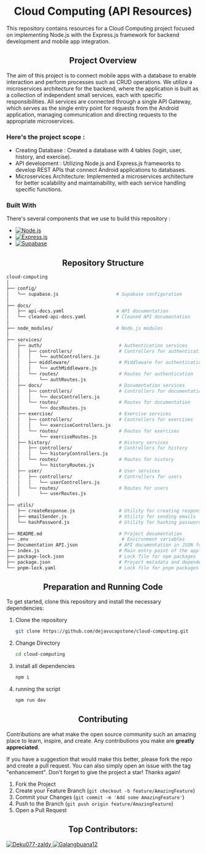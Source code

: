 <!-- ABOUT THE PROJECT -->

<h1 align="center">Cloud Computing (API Resources)</h1>

This repository contains resources for a Cloud Computing project focused on implementing Node.js with the Express.js framework for backend development 
and mobile app integration.

<h2 align="center">Project Overview</h2>

The aim of this project is to connect mobile apps with a database to enable interaction and perform processes such as CRUD operations. We utilize a microservices architecture for the backend, where the application is built as a collection of independent small services, each with specific responsibilities. All services are connected through a single API Gateway, which serves as the single entry point for requests from the Android application, managing communication and directing requests to the appropriate microservices.

### Here's the project scope :

- Creating Database : Created a database with 4 tables (login, user, history, and exercise).
- API development : Utilizing Node.js and Express.js frameworks to develop REST APIs that connect Android applications to databases.
- Microservices Architecture: Implemented a microservices architecture for better scalability and maintainability, with each service handling specific functions.


### Built With

There's several components that we use to build this repository :

- [![Node.js][Node.js]][Node-url]
- [![Express.js][Express.js]][Express-url]
- [![Supabase][Supabase]][Supabase-url]


[Node.js]: https://img.shields.io/badge/Node.js-339933?style=flat-square&logo=Node.js&logoColor=white
[Node-url]: https://nodejs.org/
[Express.js]: https://img.shields.io/badge/Express.js-000000?style=flat-square&logo=express&logoColor=yellow
[Express-url]: https://expressjs.com/
[Supabase]: https://img.shields.io/badge/Supabase-3ECF8E?style=flat-square&logo=supabase&logoColor=white
[Supabase-url]: https://supabase.com/



<h2 align="center">Repository Structure</h2>

  ```sh
cloud-computing
│
├── config/
│   └── supabase.js                     # Supabase configuration
│
├── docs/
│   ├── api-docs.yaml                   # API documentation
│   └── cleaned-api-docs.yaml           # Cleaned API documentation
│
├── node_modules/                       # Node.js modules
│
├── services/
│   ├── auth/                            # Authentication services
│   │   ├── controllers/                 # Controllers for authentication
│   │   │   └── authControllers.js       
│   │   ├── middleware/                  # Middleware for authentication
│   │   │   └── authMiddleware.js        
│   │   └── routes/                      # Routes for authentication
│   │       └── authRoutes.js            
│   ├── docs/                            # Documentation services
│   │   ├── controllers/                 # Controllers for documentation
│   │   │   └── docsControllers.js       
│   │   └── routes/                      # Routes for documentation
│   │       └── docsRoutes.js            
│   ├── exercise/                        # Exercise services
│   │   ├── controllers/                 # Controllers for exercises
│   │   │   └── exerciseControllers.js    
│   │   └── routes/                      # Routes for exercises
│   │       └── exerciseRoutes.js        
│   ├── history/                         # History services
│   │   ├── controllers/                 # Controllers for history
│   │   │   └── historyControllers.js     
│   │   └── routes/                      # Routes for history
│   │       └── historyRoutes.js         
│   ├── user/                            # User services
│   │   ├── controllers/                 # Controllers for users
│   │   │   └── userControllers.js       
│   │   └── routes/                      # Routes for users
│   │       └── userRoutes.js            
│
├── utils/
│   ├── createResponse.js                # Utility for creating responses
│   ├── emailSender.js                   # Utility for sending emails
│   └── hashPassword.js                  # Utility for hashing passwords
│
├── README.md                            # Project documentation
├── .env                                  # Environment variables
├── Documentation API.json               # API documentation in JSON format
├── index.js                             # Main entry point of the application
├── package-lock.json                    # Lock file for npm packages
├── package.json                         # Project metadata and dependencies
└── pnpm-lock.yaml                       # Lock file for pnpm packages

  ```

<h2 align="center">Preparation and Running Code</h2>

To get started, clone this repository and install the necessary dependencies:

1. Clone the repository
   ```sh
   git clone https://github.com/dejavucapstone/cloud-computing.git
   ```
2. Change Directory
   ```sh
   cd cloud-computing
   ```
3. install all dependencies
   ```sh
   npm i
   ```
4. running the script
   ```sh
   npm run dev
   ```




<h2 align="center">Contributing</h2>

Contributions are what make the open source community such an amazing place to learn, inspire, and create. Any contributions you make are **greatly appreciated**.

If you have a suggestion that would make this better, please fork the repo and create a pull request. You can also simply open an issue with the tag "enhancement".
Don't forget to give the project a star! Thanks again!

1. Fork the Project
2. Create your Feature Branch (`git checkout -b feature/AmazingFeature`)
3. Commit your Changes (`git commit -m 'Add some AmazingFeature'`)
4. Push to the Branch (`git push origin feature/AmazingFeature`)
5. Open a Pull Request

<h2 align="center">Top Contributors:</h2>

<a href="https://github.com/Deku077-zaldy">
  <img src="https://contrib.rocks/image?repo=Deku077-zaldy" alt="Deku077-zaldy" />
</a>

<a href="https://github.com/Galangbuana12">
  <img src="https://contrib.rocks/image?repo=Galangbuana12" alt="Galangbuana12" />
</a>




